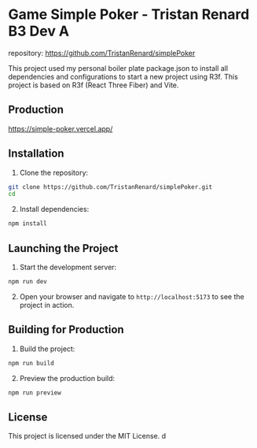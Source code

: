# Game Simple Poker - Tristan Renard B3 Dev A

repository:
https://github.com/TristanRenard/simplePoker

This project used my personal boiler plate package.json to install all dependencies and configurations to start a new project using R3f.
This project is based on R3f (React Three Fiber) and Vite.

## Production
https://simple-poker.vercel.app/

## Installation

1. Clone the repository:
  ```bash
  git clone https://github.com/TristanRenard/simplePoker.git
  cd 
  ```

2. Install dependencies:
  ```bash
  npm install
  ```

## Launching the Project

1. Start the development server:
  ```bash
  npm run dev
  ```

2. Open your browser and navigate to `http://localhost:5173` to see the project in action.

## Building for Production

1. Build the project:
  ```bash
  npm run build
  ```

2. Preview the production build:
  ```bash
  npm run preview
  ```

## License

This project is licensed under the MIT License. d
